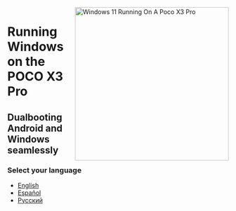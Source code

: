 <img align="right" src="https://github.com/wormstest/src_vayu_windows/blob/main/2Poco X3 Pro Windows.png" width="350" alt="Windows 11 Running On A Poco X3 Pro">


# Running Windows on the POCO X3 Pro

## Dualbooting Android and Windows seamlessly

### Select your language

- [English](English/dualboot-en.md)
- [Español](Español/dualboot-es.md)
- [Русский](Russian/dualboot-ru.md)

